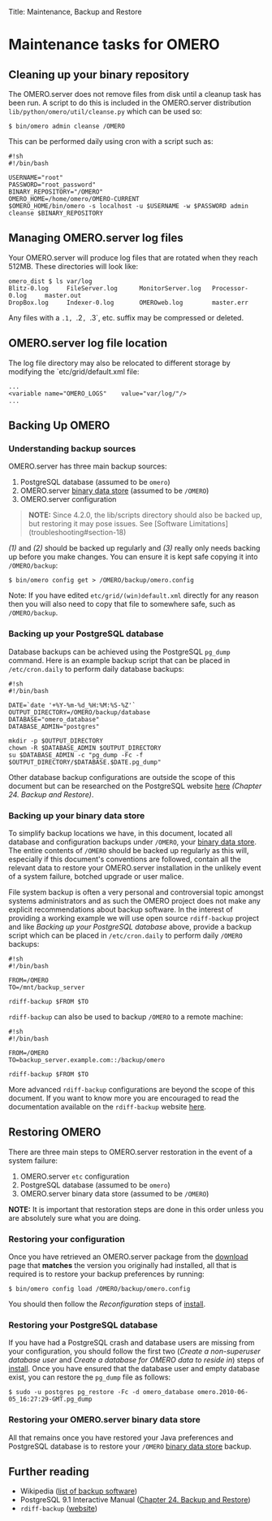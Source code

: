 Title: Maintenance, Backup and Restore

# Maintenance tasks for OMERO #

## Cleaning up your binary repository ##

The OMERO.server does not remove files from disk until a cleanup task has been run. A script to do this is included in the OMERO.server distribution `lib/python/omero/util/cleanse.py` which can be used so:

    $ bin/omero admin cleanse /OMERO

This can be performed daily using cron with a script such as:

    #!sh
    #!/bin/bash

    USERNAME="root"
    PASSWORD="root_password"
    BINARY_REPOSITORY="/OMERO"
    OMERO_HOME=/home/omero/OMERO-CURRENT
    $OMERO_HOME/bin/omero -s localhost -u $USERNAME -w $PASSWORD admin cleanse $BINARY_REPOSITORY

## Managing OMERO.server log files ##

Your OMERO.server will produce log files that are rotated when they reach 512MB. These directories will look like:

    omero_dist $ ls var/log
    Blitz-0.log		FileServer.log		MonitorServer.log	Processor-0.log		master.out
    DropBox.log		Indexer-0.log		OMEROweb.log		master.err

Any files with a `.1, `.2`, `.3`, etc. suffix may be compressed or deleted.

## OMERO.server log file location ##

The log file directory may also be relocated to different storage by modifying the `etc/grid/default.xml file:

    ...
    <variable name="OMERO_LOGS"    value="var/log/"/>
    ...

## Backing Up OMERO ##

### Understanding backup sources ###

OMERO.server has three main backup sources:

 1. PostgreSQL database (assumed to be `omero`)
 2. OMERO.server [binary data store](binary-repository) (assumed to be `/OMERO`)
 3. OMERO.server configuration

> __NOTE:__ Since 4.2.0, the lib/scripts directory should also be backed up, but restoring it may pose issues. See [Software Limitations] (troubleshooting#section-18)

*(1)* and *(2)* should be backed up regularly and *(3)* really only needs backing up before you make changes. You can ensure it is kept safe copying it into `/OMERO/backup`:

    $ bin/omero config get > /OMERO/backup/omero.config

Note: If you have edited `etc/grid/(win)default.xml` directly for any reason then you will also need to copy that file to somewhere safe, such as `/OMERO/backup`.
 
### Backing up your PostgreSQL database ###

Database backups can be achieved using the PostgreSQL `pg_dump` command. Here is an example backup script that can be placed in `/etc/cron.daily` to perform daily database backups:

    #!sh
    #!/bin/bash

    DATE=`date '+%Y-%m-%d_%H:%M:%S-%Z'`
    OUTPUT_DIRECTORY=/OMERO/backup/database
    DATABASE="omero_database"
    DATABASE_ADMIN="postgres"

    mkdir -p $OUTPUT_DIRECTORY
    chown -R $DATABASE_ADMIN $OUTPUT_DIRECTORY
    su $DATABASE_ADMIN -c "pg_dump -Fc -f $OUTPUT_DIRECTORY/$DATABASE.$DATE.pg_dump"

Other database backup configurations are outside the scope of this document but can be researched on the PostgreSQL website [here](http://www.postgresql.org/docs/9.1/interactive/backup.html) *(Chapter 24. Backup and Restore)*.

### Backing up your binary data store ###

To simplify backup locations we have, in this document, located all database and configuration backups under `/OMERO`, your [binary data store](binary-repository). The entire contents of `/OMERO` should be backed up regularly as this will, especially if this document's conventions are followed, contain all the relevant data to restore your OMERO.server installation in the unlikely event of a system failure, botched upgrade or user malice.

File system backup is often a very personal and controversial topic amongst systems administrators and as such the OMERO project does not make any explicit recommendations about backup software. In the interest of providing a working example we will use open source `rdiff-backup` project and like *Backing up your PostgreSQL database* above, provide a backup script which can be placed in `/etc/cron.daily` to perform daily `/OMERO` backups:

    #!sh
    #!/bin/bash

    FROM=/OMERO
    TO=/mnt/backup_server

    rdiff-backup $FROM $TO

`rdiff-backup` can also be used to backup `/OMERO` to a remote machine:

    #!sh
    #!/bin/bash

    FROM=/OMERO
    TO=backup_server.example.com::/backup/omero

    rdiff-backup $FROM $TO

More advanced `rdiff-backup` configurations are beyond the scope of this document. If you want to know more you are encouraged to read the documentation available on the `rdiff-backup` website [here](http://www.nongnu.org/rdiff-backup/docs.html).

## Restoring OMERO ##

There are three main steps to OMERO.server restoration in the event of a system failure:

 1. OMERO.server `etc` configuration
 1. PostgreSQL database (assumed to be `omero`)
 1. OMERO.server binary data store (assumed to be `/OMERO`)

**NOTE:** It is important that restoration steps are done in this order unless you are absolutely sure what you are doing.

### Restoring your configuration ###

Once you have retrieved an OMERO.server package from the [download](../downloads) page that **matches** the version you originally had installed, all that is required is to restore your backup preferences by running:

    $ bin/omero config load /OMERO/backup/omero.config

You should then follow the *Reconfiguration* steps of [install](installation).

### Restoring your PostgreSQL database ###

If you have had a PostgreSQL crash and database users are missing from your configuration, you should follow the first two (*Create a non-superuser database user* and *Create a database for OMERO data to reside in*) steps of [install](installation). Once you have ensured that the database user and empty database exist, you can restore the `pg_dump` file as follows:

    $ sudo -u postgres pg_restore -Fc -d omero_database omero.2010-06-05_16:27:29-GMT.pg_dump

### Restoring your OMERO.server binary data store ###

All that remains once you have restored your Java preferences and PostgreSQL database is to restore your `/OMERO` [binary data store](binary-repository) backup.

## Further reading ##

 * Wikipedia ([list of backup software](http://en.wikipedia.org/wiki/List_of_backup_software))
 * PostgreSQL 9.1 Interactive Manual ([Chapter 24. Backup and Restore](http://www.postgresql.org/docs/9.1/interactive/backup.html))
 * `rdiff-backup` ([website](http://www.nongnu.org/rdiff-backup/docs.html))

